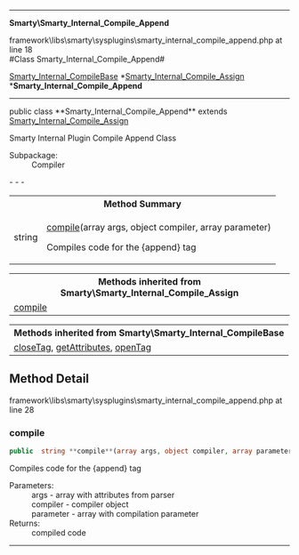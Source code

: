 - - -

**Smarty\Smarty_Internal_Compile_Append**
<div class="location">framework\libs\smarty\sysplugins\smarty_internal_compile_append.php at line 18</div>
#Class Smarty_Internal_Compile_Append#

<a href="https://github.com/JeyDotC/Hirudo-docs/blob/master/smarty/smarty_internal_compilebase.html">Smarty_Internal_CompileBase</a>
    *<a href="https://github.com/JeyDotC/Hirudo-docs/blob/master/smarty/smarty_internal_compile_assign.html">Smarty_Internal_Compile_Assign</a>
        ***Smarty_Internal_Compile_Append**


- - -

<p class="signature">public  class **Smarty_Internal_Compile_Append**
extends <a href="https://github.com/JeyDotC/Hirudo-docs/blob/master/smarty/smarty_internal_compile_assign.html">Smarty_Internal_Compile_Assign</a>

</p>

<div class="comment" id="overview_description"><p>Smarty Internal Plugin Compile Append Class</p></div>

<dl>
<dt>Subpackage:</dt>
<dd>Compiler</dd>
</dl>
- - -

<table id="summary_method">
<tr><th colspan="2">Method Summary</th></tr>
<tr>
<td class="type"> string</td>
<td class="description"><p class="name"><a href="#compile">compile</a>(array args, object compiler, array parameter)</p><p class="description">Compiles code for the {append} tag</p></td>
</tr>
</table>

<table class="inherit">
<tr><th colspan="2">Methods inherited from Smarty\Smarty_Internal_Compile_Assign</th></tr>
<tr><td><a href="https://github.com/JeyDotC/Hirudo-docs/blob/master/smarty/smarty_internal_compile_assign.html#compile()">compile</a></td></tr></table>

<table class="inherit">
<tr><th colspan="2">Methods inherited from Smarty\Smarty_Internal_CompileBase</th></tr>
<tr><td><a href="https://github.com/JeyDotC/Hirudo-docs/blob/master/smarty/smarty_internal_compilebase.html#closeTag()">closeTag</a>, <a href="https://github.com/JeyDotC/Hirudo-docs/blob/master/smarty/smarty_internal_compilebase.html#getAttributes()">getAttributes</a>, <a href="https://github.com/JeyDotC/Hirudo-docs/blob/master/smarty/smarty_internal_compilebase.html#openTag()">openTag</a></td></tr></table>

<h2 id="detail_method">Method Detail</h2>
<div class="location">framework\libs\smarty\sysplugins\smarty_internal_compile_append.php at line 28</div>
<h3 id="compile()">compile</h3>

```php
public  string **compile**(array args, object compiler, array parameter)
```
<div class="details">
<p>Compiles code for the {append} tag</p><dl>
<dt>Parameters:</dt>
<dd>args - array with attributes from parser</dd>
<dd>compiler - compiler object</dd>
<dd>parameter - array with compilation parameter</dd>
<dt>Returns:</dt>
<dd>compiled code</dd>
</dl>
</div>

- - -

